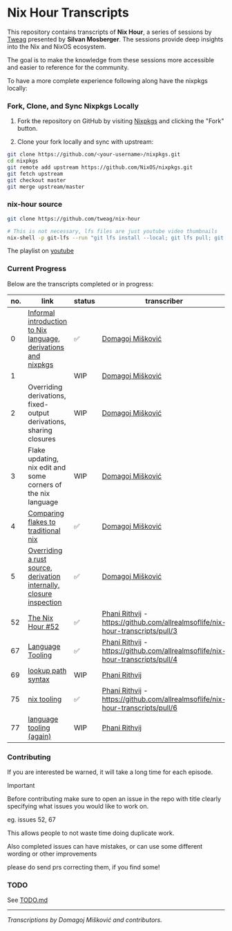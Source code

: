 # Nix Hour Transcripts

This repository contains transcripts of **Nix Hour**, a series of sessions by
[Tweag](https://www.tweag.io/) presented by **Silvan Mosberger**. The sessions
provide deep insights into the Nix and NixOS ecosystem.

The goal is to make the knowledge from these sessions more accessible and easier
to reference for the community.

To have a more complete experience following along have the nixpkgs locally:

### Fork, Clone, and Sync Nixpkgs Locally

1. Fork the repository on GitHub by visiting
   [Nixpkgs](https://github.com/NixOS/nixpkgs) and clicking the "Fork" button.

2. Clone your fork locally and sync with upstream:

```bash
git clone https://github.com/<your-username>/nixpkgs.git
cd nixpkgs
git remote add upstream https://github.com/NixOS/nixpkgs.git
git fetch upstream
git checkout master
git merge upstream/master
```

### nix-hour source

```bash
git clone https://github.com/tweag/nix-hour

# This is not necessary, lfs files are just youtube video thumbnails
nix-shell -p git-lfs --run "git lfs install --local; git lfs pull; git lfs checkout"
```

The playlist on
[youtube](https://www.youtube.com/playlist?list=PLyzwHTVJlRc8yjlx4VR4LU5A5O44og9in)

### Current Progress

Below are the transcripts completed or in progress:

| no. | link                                                                                   | status   | transcriber                                                                          |
| --- | -------------------------------------------------------------------------------------- | -------- | ------------------------------------------------------------------------------------ |
| 0   | [Informal introduction to Nix language, derivations and nixpkgs](episodes/0/0.md)      | &#x2705; | [Domagoj Mišković][c1]                                                               |
| 1   |                                                                                        | WIP      | [Domagoj Mišković][c1]                                                               |
| 2   | Overriding derivations, fixed-output derivations, sharing closures                     | WIP      | [Domagoj Mišković][c1]                                                               |
| 3   | Flake updating, nix edit and some corners of the nix language                          | WIP      | [Domagoj Mišković][c1]                                                               |
| 4   | [Comparing flakes to traditional nix](episodes/4/4.md)                                 | &#x2705; | [Domagoj Mišković][c1]                                                               |
| 5   | [Overriding a rust source, derivation internally, closure inspection](episodes/5/5.md) | &#x2705; | [Domagoj Mišković][c1]                                                               |
| 52  | [The Nix Hour #52](episodes/52/52.md)                                                  | &#x2705; | [Phani Rithvij][c2] - https://github.com/allrealmsoflife/nix-hour-transcripts/pull/3 |
| 67  | [Language Tooling](episodes/67/67.md)                                                  | &#x2705; | [Phani Rithvij][c2] - https://github.com/allrealmsoflife/nix-hour-transcripts/pull/4 |
| 69  | [lookup path syntax](episodes/69/69.md)                                                | WIP      | [Phani Rithvij][c2]                                                                  |
| 75  | [nix tooling](episodes/75/75.md)                                                       | &#x2705; | [Phani Rithvij][c2] - https://github.com/allrealmsoflife/nix-hour-transcripts/pull/6 |
| 77  | [language tooling (again)](episodes/77/77.md)                                          | WIP      | [Phani Rithvij][c2]                                                                  |

### Contributing

If you are interested be warned, it will take a long time for each episode.

> [!IMPORTANT]
>
> Before contributing make sure to open an issue in the repo with title clearly
> specifying what issues you would like to work on.
>
> eg. issues 52, 67
>
> This allows people to not waste time doing duplicate work.

Also completed issues can have mistakes, or can use some different wording or
other improvements

please do send prs correcting them, if you find some!

### TODO

See [TODO.md](./TODO.md)

---

_Transcriptions by Domagoj Mišković and contributors._

[c1]: https://github.com/allrealmsoflife
[c2]: https://github.com/phanirithvij
